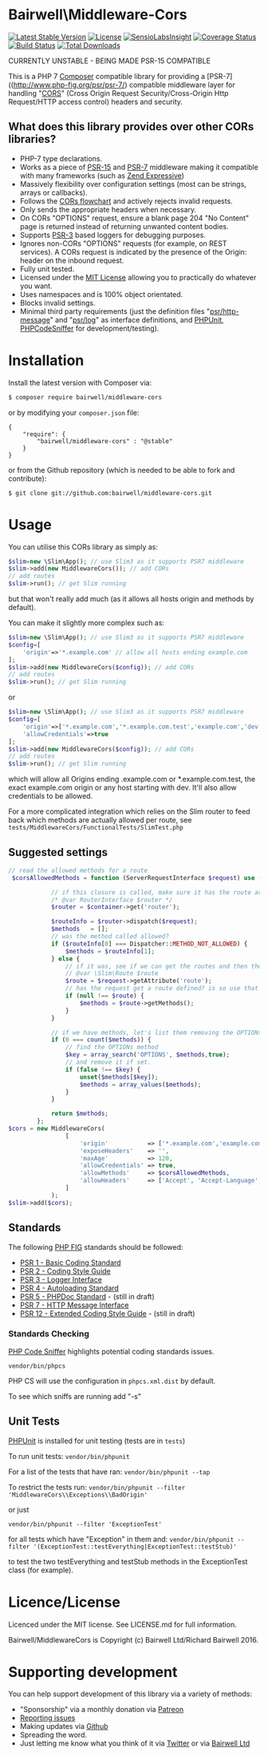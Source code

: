 # Bairwell\Middleware-Cors

[![Latest Stable Version](https://poser.pugx.org/bairwell/middleware-cors/v/stable)](https://packagist.org/packages/bairwell/middleware-cors)
[![License](https://poser.pugx.org/bairwell/middleware-cors/license)](https://packagist.org/packages/bairwell/middleware-cors)
[![SensioLabsInsight](https://insight.sensiolabs.com/projects/8aea9987-e478-4faa-a3fe-728e9423b4e7/mini.png)](https://insight.sensiolabs.com/projects/8aea9987-e478-4faa-a3fe-728e9423b4e7)
[![Coverage Status](https://coveralls.io/repos/bairwell/middleware-cors/badge.svg?branch=master&service=github)](https://coveralls.io/github/bairwell/middleware-cors?branch=master)
[![Build Status](https://travis-ci.org/bairwell/middleware-cors.svg?branch=master)](https://travis-ci.org/bairwell/middleware-cors)
[![Total Downloads](https://poser.pugx.org/bairwell/middleware-cors/downloads)](https://packagist.org/packages/bairwell/middleware-cors)

CURRENTLY UNSTABLE - BEING MADE PSR-15 COMPATIBLE

This is a PHP 7 [Composer](https://getcomposer.org/) compatible library for providing a [PSR-7]((http://www.php-fig.org/psr/psr-7/) compatible middleware layer for handling
"[CORS](https://developer.mozilla.org/en-US/docs/Web/HTTP/Access_control_CORS)" (Cross Origin Request Security/Cross-Origin Http Request/HTTP access control) headers and security.

## What does this library provides over other CORs libraries?

* PHP-7 type declarations.
* Works as a piece of  [PSR-15](http://www.php-fig.org/psr/psr-15/) and [PSR-7](http://www.php-fig.org/psr/psr-7/) middleware making it compatible with many frameworks (such as [Zend Expressive](https://docs.zendframework.com/zend-expressive/))
* Massively flexibility over configuration settings (most can be strings, arrays or callbacks).
* Follows the [CORs flowchart](http://www.html5rocks.com/static/images/cors_server_flowchart.png) and actively rejects invalid requests.
* Only sends the appropriate headers when necessary.
* On CORs "OPTIONS" request, ensure a blank page 204 "No Content" page is returned instead of returning unwanted content bodies.
* Supports [PSR-3](http://www.php-fig.org/psr/psr-3/) based loggers for debugging purposes.
* Ignores non-CORs "OPTIONS" requests (for example, on REST services). A CORs request is indicated by the presence of the Origin: header on the inbound request.
* Fully unit tested.
* Licensed under the [MIT License](https://opensource.org/licenses/MIT) allowing you to practically do whatever you want.
* Uses namespaces and is 100% object orientated.
* Blocks invalid settings.
* Minimal third party requirements (just the definition files "[psr/http-message](https://github.com/php-fig/http-message)" and "[psr/log](https://github.com/php-fig/log)" as interface definitions, and [PHPUnit](https://phpunit.de/), [PHPCodeSniffer](http://www.squizlabs.com/php-codesniffer) for development/testing).

# Installation
Install the latest version with Composer via:

```bash
$ composer require bairwell/middleware-cors
```

or by modifying your `composer.json` file:
````
{
    "require": {
        "bairwell/middleware-cors" : "@stable"
    }
}
````

or from the Github repository (which is needed to be able to fork and contribute):
````
$ git clone git://github.com:bairwell/middleware-cors.git
````

# Usage

You can utilise this CORs library as simply as:

```php
$slim=new \Slim\App(); // use Slim3 as it supports PSR7 middleware
$slim->add(new MiddlewareCors()); // add CORs
// add routes
$slim->run(); // get Slim running
```

but that won't really add much (as it allows all hosts origin and methods by default).

You can make it slightly more complex such as:

```php
$slim=new \Slim\App(); // use Slim3 as it supports PSR7 middleware
$config=[
    'origin'=>'*.example.com' // allow all hosts ending example.com
];
$slim->add(new MiddlewareCors($config)); // add CORs
// add routes
$slim->run(); // get Slim running
```

or

```php
$slim=new \Slim\App(); // use Slim3 as it supports PSR7 middleware
$config=[
    'origin'=>['*.example.com','*.example.com.test','example.com','dev.*',
    'allowCredentials'=>true
];
$slim->add(new MiddlewareCors($config)); // add CORs
// add routes
$slim->run(); // get Slim running
```

which will allow all Origins ending .example.com or *.example.com.test, the exact example.com origin or
any host starting with dev. It'll also allow credentials to be allowed.

For a more complicated integration which relies on the Slim router to feed back which methods are actually
allowed per route, see ``tests/MiddlewareCors/FunctionalTests/SlimTest.php``

## Suggested settings
```php
// read the allowed methods for a route
 $corsAllowedMethods = function (ServerRequestInterface $request) use ($container) : array {

            // if this closure is called, make sure it has the route available in the container.
            /* @var RouterInterface $router */
            $router = $container->get('router');

            $routeInfo = $router->dispatch($request);
            $methods   = [];
            // was the method called allowed?
            if ($routeInfo[0] === Dispatcher::METHOD_NOT_ALLOWED) {
                $methods = $routeInfo[1];
            } else {
                // if it was, see if we can get the routes and then the methods from it.
                // @var \Slim\Route $route
                $route = $request->getAttribute('route');
                // has the request get a route defined? is so use that
                if (null !== $route) {
                    $methods = $route->getMethods();
                }
            }

            // if we have methods, let's list them removing the OPTIONs one.
            if (0 === count($methods)) {
                // find the OPTIONs method
                $key = array_search('OPTIONS', $methods,true);
                // and remove it if set.
                if (false !== $key) {
                    unset($methods[$key]);
                    $methods = array_values($methods);
                }
            }

            return $methods;
        };
$cors = new MiddlewareCors(
                [
                    'origin'           => ['*.example.com','example.com','*.example.com.test','192.168.*','10.*'],
                    'exposeHeaders'    => '',
                    'maxAge'           => 120,
                    'allowCredentials' => true,
                    'allowMethods'     => $corsAllowedMethods,
                    'allowHeaders'     => ['Accept', 'Accept-Language', 'Authorization', 'Content-Type','DNT','Keep-Alive','User-Agent','X-Requested-With','If-Modified-Since','Cache-Control','Origin'],
                ]
            );
$slim->add($cors);
```
## Standards

The following [PHP FIG](http://www.php-fig.org/psr/) standards should be followed:

 * [PSR 1 - Basic Coding Standard](http://www.php-fig.org/psr/psr-1/)
 * [PSR 2 - Coding Style Guide](http://www.php-fig.org/psr/psr-2/)
 * [PSR 3 - Logger Interface](http://www.php-fig.org/psr/psr-3/)
 * [PSR 4 - Autoloading Standard](http://www.php-fig.org/psr/psr-4/)
 * [PSR 5 - PHPDoc Standard](https://github.com/phpDocumentor/fig-standards/tree/master/proposed) - (still in draft)
 * [PSR 7 - HTTP Message Interface](http://www.php-fig.org/psr/psr-7/) 
 * [PSR 12 - Extended Coding Style Guide](https://github.com/php-fig/fig-standards/blob/master/proposed/extended-coding-style-guide.md) - (still in draft)
 
### Standards Checking
[PHP Code Sniffer](https://github.com/squizlabs/PHP_CodeSniffer/) highlights potential coding standards issues.

`vendor/bin/phpcs`

PHP CS will use the configuration in `phpcs.xml.dist` by default.

To see which sniffs are running add "-s"

## Unit Tests
[PHPUnit](http://phpunit.de) is installed for unit testing (tests are in `tests`)

To run unit tests:
`vendor/bin/phpunit`

For a list of the tests that have ran:
`vendor/bin/phpunit --tap`

To restrict the tests run:
`vendor/bin/phpunit --filter 'MiddlewareCors\\Exceptions\\BadOrigin'`

or just

`vendor/bin/phpunit --filter 'ExceptionTest'`

for all tests which have "Exception" in them and:
`vendor/bin/phpunit --filter '(ExceptionTest::testEverything|ExceptionTest::testStub)'`

to test the two testEverything and testStub methods in the ExceptionTest class (for example).

# Licence/License

Licenced under the MIT license. See LICENSE.md for full information.

Bairwell/MiddlewareCors is Copyright (c) Bairwell Ltd/Richard Bairwell 2016.

# Supporting development

You can help support development of this library via a variety of methods:

 * "Sponsorship" via a monthly donation via [Patreon](https://www.patreon.com/rbairwell)
 * [Reporting issues](https://github.com/bairwell/middleware-cors/issues)
 * Making updates via [Github](https://github.com/bairwell/middleware-cors)
 * Spreading the word.
 * Just letting me know what you think of it via [Twitter](http://twitter.com/rbairwell) or via [Bairwell Ltd](http://www.bairwell.com)

